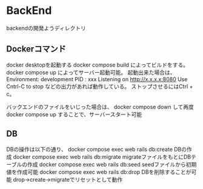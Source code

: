 # BackEnd
backendの開発ようディレクトリ

## Dockerコマンド
docker desktopを起動する
docker compose build
によってビルドをする。
docker compose up
によってサーバー起動可能。
起動出来た場合は、
Environment: development
PID : xxx
Listening on http://x.x.x.x:8080
Use Cntrl-C to stop
などの出力があれば動作している。
ストップさせるにはCtrl + c。

バックエンドのファイルをいじった場合は、
docker compose down
して再度
docker compose up
することで、サーバースタート可能

## DB
DBの操作は以下の通り、
docker compose exec web rails db:create
DBの作成
docker compose exec web rails db:migrate
migrateファイルをもとにDBテーブルの作成
docker compose exec web rails db:seed
seedファイルから初期値を作成可能
docker compose exec web rails db:drop
DBを削除することが可能 drop->create->migrateでリセットとして動作
